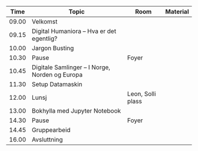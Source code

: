 |Time|Topic|Room|Material|
|---|---|---|---|
|09.00|Velkomst|||
|09.15|Digital Humaniora – Hva er det egentlig?||
|10.00|Jargon Busting||
|10.30|Pause|Foyer||
|10.45|Digitale Samlinger – I Norge, Norden og Europa||
|11.30|Setup Datamaskin||
|12.00|Lunsj|Leon, Solli plass|
|13.00|Bokhylla med Jupyter Notebook||
|14.30|Pause|Foyer|
|14.45|Gruppearbeid||
|16.00|Avsluttning||
